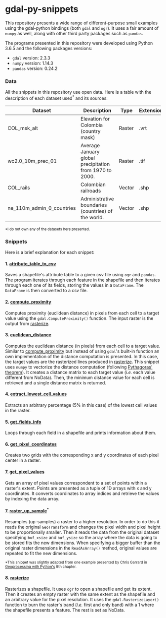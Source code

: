 # gdal-py-snippets
This repository presents a wide range of different-purpose small examples using the gdal-python bindings (both `gdal` and `ogr`). It uses a fair amount of `numpy` as well, along with other third party packages such as `pandas`.

The programs presented in this repository were developed using Python 3.6.5 and the following packages versions:
* `gdal` version: 2.3.3
* `numpy` version: 1.14.3
* `pandas` version: 0.24.2


### Data
All the snippets in this repository use open data. Here is a table with the description of each dataset used<sup>*</sup> and its sources:

| Dataset                   | Description                                             | Type   | Extension | Source             |
|---------------------------|---------------------------------------------------------|--------|-----------|--------------------|
| COL_msk_alt               | Elevation for Colombia (country mask)                   | Raster | .vrt      | [DIVA_GIS][1]      |
| wc2.0_10m_prec_01         | Average January global precipitation from 1970 to 2000. | Raster | .tif      | [WorldClim][2]     |
| COL_rails                 | Colombian railroads                                     | Vector | .shp      | [DIVA_GIS][1]      |
| ne_110m_admin_0_countries | Administrative boundaries (countries) of the world.     | Vector | .shp      | [Natural Earth][3] |

<sup>*I do not own any of the datasets here presented.</sup>


### Snippets
Here is a brief explanation for each snippet:

#### 1. [attribute_table_to_csv][4]
Saves a shapefile's attribute table to a given csv file using `ogr` and `pandas`. The program iterates through each feature in the shapefile and then iterates through each one of its fields, storing the values in a `DataFrame`. The `DataFrame` is then converted to a csv file.

#### 2. [compute_proximity][5]
Computes proximity (euclidean distance) in pixels from each cell to a target value using the `gdal.ComputeProximity()` function. The input raster is the output from [rasterize][9].

#### 3. [euclidean_distance][6]
Computes the euclidean distance (in pixels) from each cell to a target value. Similar to [compute_proximity][5] but instead of using `gdal`'s built-in function an own implementation of the distance computation is presented. In this case, the target values are the rasterized lines produced in [rasterize][9]. This snippet uses `numpy` to vectorize the distance computation (following [Pythagoras' theorem][7]). It creates a distance matrix to each target value (*i.e.* each value different from NoData). Then, the minimum distance value for each cell is retrieved and a single distance matrix is returned.

#### 4. [extract_lowest_cell_values][8]
Extracts an arbitrary percentage (5% in this case) of the lowest cell values in the raster.

#### 5. [get_fields_info][9]
Loops through each field in a shapefile and prints information about them.

#### 6. [get_pixel_coordinates][10]
Creates two grids with the corresponding x and y coordinates of each pixel center in a raster.

#### 7. [get_pixel_values][11]
Gets an array of pixel values correspondent to a set of points within a raster's extent. Points are presented as a tuple of 1D arrays with x and y coordinates. It converts coordinates to array indices and retrieve the values by indexing the data array.

#### 7. [raster_up_sample][12]<sup>*</sup>
Resamples (up-samples) a raster to a higher resolution. In order to do this it reads the original `GeoTransform` and changes the pixel width and pixel height to be proportionally smaller. Then it reads the data from the original dataset specifying `buf_xsize` and `buf_ysize` so the array where the data is going to be stored fits the new dimensions. When specifying a bigger buffer than the original raster dimensions in the `ReadAsArray()` method, original values are repeated to fit the new dimensions.

<sup>*This snippet was slightly adapted from one example presented by Chris Garrard in [Geoprocessing with Python's][13] 9th chapter.</sup>

#### 8. [rasterize][14]
Rasterizes a shapefile. It uses `ogr` to open a shapefile and get its extent. Then it creates an empty raster with the same extent as the shapefile and an arbitrary value for the pixel resolution. It uses the `gdal.RasterizeLayer()` function to burn the raster´s band (*i.e.* first and only band) with a 1 where the shapefile presents a feature. The rest is set as NoData.

[1]: https://www.diva-gis.org/gdata
[2]: http://worldclim.org/version2
[3]: https://www.naturalearthdata.com/downloads/110m-cultural-vectors/110m-admin-0-countries/
[4]: https://github.com/marcelovilla9/gdal-py-snippets/blob/master/scripts/attribute_table_to_csv.py
[5]: https://github.com/marcelovilla9/gdal-py-snippets/blob/master/scripts/compute_proximity.py
[6]: https://github.com/marcelovilla9/gdal-py-snippets/blob/master/scripts/euclidean_distance.py
[7]: https://en.wikipedia.org/wiki/Pythagorean_theorem
[8]: https://github.com/marcelovilla9/gdal-py-snippets/blob/master/scripts/extract_lowest_cell_values.py
[9]: https://github.com/marcelovilla9/gdal-py-snippets/blob/master/scripts/get_fields_info.py
[10]: https://github.com/marcelovilla9/gdal-py-snippets/blob/master/scripts/get_pixel_coordinates.py
[11]: https://github.com/marcelovilla9/gdal-py-snippets/blob/master/scripts/get_pixel_values.py
[12]: https://github.com/marcelovilla9/gdal-py-snippets/blob/master/scripts/raster_up_sample.py
[13]: https://www.manning.com/books/geoprocessing-with-python
[14]: https://github.com/marcelovilla9/gdal-py-snippets/blob/master/scripts/rasterize.py
